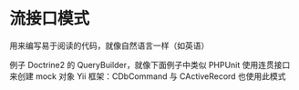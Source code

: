 流接口模式
=====
用来编写易于阅读的代码，就像自然语言一样（如英语）

例子
Doctrine2 的 QueryBuilder，就像下面例子中类似
PHPUnit 使用连贯接口来创建 mock 对象
Yii 框架：CDbCommand 与 CActiveRecord 也使用此模式


